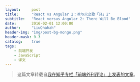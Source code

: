 ```yaml
---
layout:     post
title:      "React vs Angular 2：冰与火之歌「译」2"
subtitle:   "React versus Angular 2: There Will Be Blood"
date:       2016-02-01 12:00:00
author:     "LiuQhahah"
header-img: "img/post-bg-mongo.png"
header-mask: 0.3
catalog:    true
tags:
    - 前端开发
    - JavaScript
    - 译文
---
```


> 这篇文章转载自[我在知乎专栏「前端外刊评论」上发表的文章](http://zhuanlan.zhihu.com/FrontendMagazine/20549104)。
